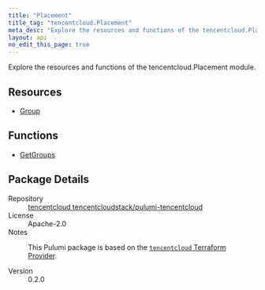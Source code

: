 ```yaml
---
title: "Placement"
title_tag: "tencentcloud.Placement"
meta_desc: "Explore the resources and functions of the tencentcloud.Placement module."
layout: api
no_edit_this_page: true
---
```


<!-- WARNING: this file was generated by Pulumi Docs Generator. -->
<!-- Do not edit by hand unless you're certain you know what you are doing! -->

Explore the resources and functions of the tencentcloud.Placement module.

<h2 id="resources">Resources</h2>
<ul class="api">
    <li><a href="group/" title="Group"><span class="api-symbol api-symbol--resource"></span>Group</a></li>
</ul>

<h2 id="functions">Functions</h2>
<ul class="api">
    <li><a href="getgroups/" title="GetGroups"><span class="api-symbol api-symbol--function"></span>GetGroups</a></li>
</ul>

<h2 id="package-details">Package Details</h2>
<dl class="package-details">
	<dt>Repository</dt>
	<dd><a href="https://github.com/tencentcloudstack/pulumi-tencentcloud">tencentcloud tencentcloudstack/pulumi-tencentcloud</a></dd>
	<dt>License</dt>
	<dd>Apache-2.0</dd>
	<dt>Notes</dt>
	<dd><p>This Pulumi package is based on the <a href="https://github.com/tencentcloudstack/terraform-provider-tencentcloud"><code>tencentcloud</code> Terraform Provider</a>.</p>
</dd>
	<dt>Version</dt>
	<dd>0.2.0</dd>
</dl>

